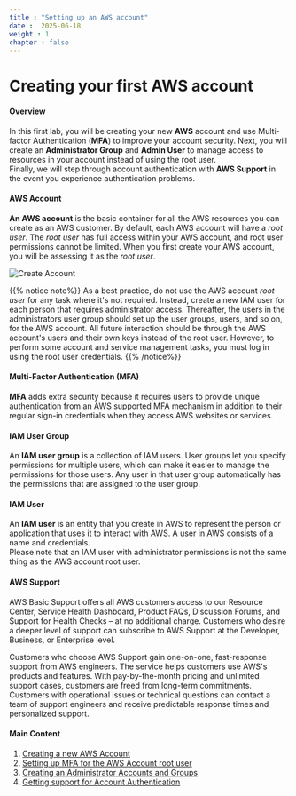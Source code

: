 ```yaml
---
title : "Setting up an AWS account"
date :  2025-06-18
weight : 1 
chapter : false
---
```


# Creating your first AWS account

#### Overview
In this first lab, you will be creating your new **AWS** account and use Multi-factor Authentication (**MFA**) to improve your account security. Next, you will create an **Administrator Group** and **Admin User** to manage access to resources in your account instead of using the root user. \
Finally, we will step through account authentication with **AWS Support** in the event you experience authentication problems.

#### AWS Account
**An AWS account** is the basic container for all the AWS resources you can create as an AWS customer. By default, each AWS account will have a _root user_. The _root user_ has full access within your AWS account, and root user permissions cannot be limited. When you first create your AWS account, you will be assessing it as the _root user_.

![Create Account](/images/1/0001.png?featherlight=false&width=90pc)

{{% notice note%}}
As a best practice, do not use the AWS account _root user_ for any task where it's not required. Instead, create a new IAM user for each person that requires administrator access. Thereafter, the users in the administrators user group should set up the user groups, users, and so on, for the AWS account. All future interaction should be through the AWS account's users and their own keys instead of the root user. However, to perform some account and service management tasks, you must log in using the root user credentials.
{{% /notice%}}

#### Multi-Factor Authentication (MFA)
**MFA** adds extra security because it requires users to provide unique authentication from an AWS supported MFA mechanism in addition to their regular sign-in credentials when they access AWS websites or services.

#### IAM User Group 
An **IAM user group** is a collection of IAM users. User groups let you specify permissions for multiple users, which can make it easier to manage the permissions for those users. Any user in that user group automatically has the permissions that are assigned to the user group. 

#### IAM User
An **IAM user** is an entity that you create in AWS to represent the person or application that uses it to interact with AWS. A user in AWS consists of a name and credentials. \
Please note that an IAM user with administrator permissions is not the same thing as the AWS account root user.


#### AWS Support
AWS Basic Support offers all AWS customers access to our Resource Center, Service Health Dashboard, Product FAQs, Discussion Forums, and Support for Health Checks – at no additional charge. Customers who desire a deeper level of support can subscribe to AWS Support at the Developer, Business, or Enterprise level.

Customers who choose AWS Support gain one-on-one, fast-response support from AWS engineers. The service helps customers use AWS's products and features. With pay-by-the-month pricing and unlimited support cases, customers are freed from long-term commitments. Customers with operational issues or technical questions can contact a team of support engineers and receive predictable response times and personalized support.


#### Main Content

1. [Creating a new AWS Account](1-create-new-aws-account/)
2. [Setting up MFA for the AWS Account root user](2-MFA-Setup-For-AWS-User-(root))
3. [Creating an Administrator Accounts and Groups](3-create-admin-user-and-group/)
4. [Getting support for Account Authentication](4-verify-new-account/)
<!-- need to remove parenthesis for path in Hugo 0.88.1 for Windows-->